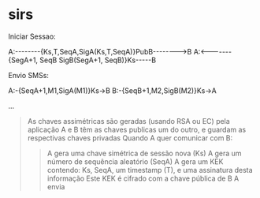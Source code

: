 # sirs

Iniciar Sessao:

A:--------{Ks,T,SeqA,SigA(Ks,T,SeqA)}PubB-------->B
A:<-------{SegA+1, SeqB SigB(SegA+1, SeqB)}Ks-----B

Envio SMSs:

A:-{SeqA+1,M1,SigA(M1)}Ks->B
B:-{SeqB+1,M2,SigB(M2)}Ks->A

...
>As chaves assimétricas são geradas (usando RSA ou EC) pela aplicação
>A e B têm as chaves publicas um do outro, e guardam as respectivas chaves privadas
>Quando A quer comunicar com B:
>>A gera uma chave simétrica de sessão nova (Ks)
>>A gera um número de sequência aleatório (SeqA)
>>A gera um KEK contendo: Ks, SeqA, um timestamp (T), e uma assinatura desta informação
>>Este KEK é cifrado com a chave pública de B
>A envia 
